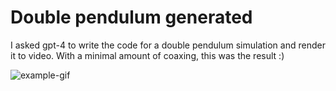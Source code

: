 # Double pendulum generated

I asked gpt-4 to write the code for a double pendulum simulation and render it to video. With a minimal amount of coaxing, this was the result :)  
  

  
  ![example-gif](/assets/example.gif)
